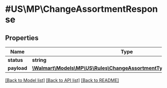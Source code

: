 # #US\MP\ChangeAssortmentResponse

## Properties

Name | Type | Description | Notes
------------ | ------------- | ------------- | -------------
**status** | **string** |  | [optional]
**payload** | [**\Walmart\Models\MP\US\Rules\ChangeAssortmentType200ResponsePayload**](ChangeAssortmentType200ResponsePayload.md) |  | [optional]


[[Back to Model list]](../) [[Back to API list]](../../Api/US/MP) [[Back to README]](../../README.md)

